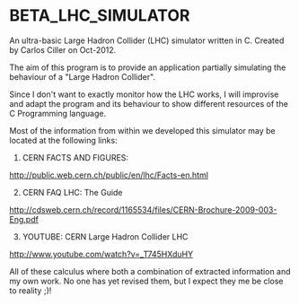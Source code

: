 BETA_LHC_SIMULATOR
===============

An ultra-basic Large Hadron Collider (LHC) simulator written in C. Created by Carlos Ciller on Oct-2012.

The aim of this program is to provide an application partially simulating the behaviour of a "Large Hadron Collider".

Since I don't want to exactly monitor how the LHC works, I will improvise and adapt the program and its behaviour to show different resources of the C Programming language.								

Most of the information from within we developed this simulator may be located at the following links:	

1) CERN FACTS AND FIGURES:	

http://public.web.cern.ch/public/en/lhc/Facts-en.html

2) CERN FAQ LHC: The Guide

http://cdsweb.cern.ch/record/1165534/files/CERN-Brochure-2009-003-Eng.pdf

3) YOUTUBE: CERN Large Hadron Collider LHC

http://www.youtube.com/watch?v=_T745HXduHY

All of these calculus where both a combination of extracted information and my own work. No one has yet revised them, but I expect they me be close to reality ;)!
